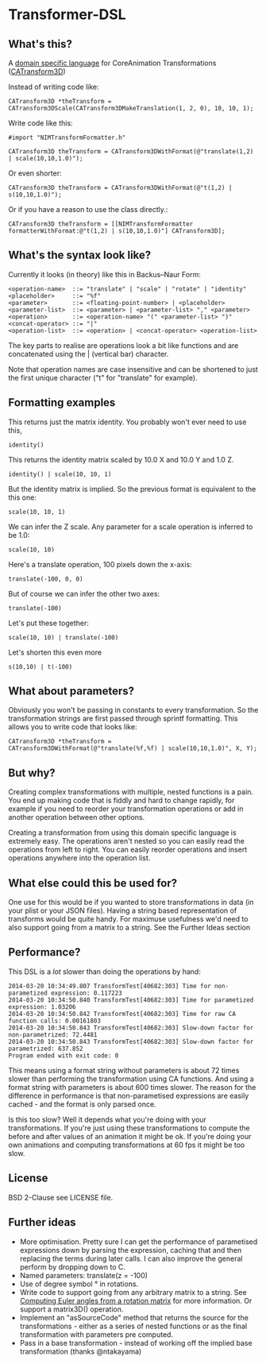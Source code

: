 # Transformer-DSL

## What's this?

A [domain specific language](1) for CoreAnimation Transformations ([CATransform3D](2))

[1]: http://en.wikipedia.org/wiki/Domain_specific_language
[2]: https://developer.apple.com/library/ios/documentation/Cocoa/Reference/CoreAnimation_functions/Reference/reference.html

Instead of writing code like:

    CATransform3D *theTransform = CATransform3DScale(CATransform3DMakeTranslation(1, 2, 0), 10, 10, 1);
    
Write code like this:

    #import "NIMTransformFormatter.h"

    CATransform3D theTransform = CATransform3DWithFormat(@"translate(1,2) | scale(10,10,1.0)");

Or even shorter:

    CATransform3D theTransform = CATransform3DWithFormat(@"t(1,2) | s(10,10,1.0)");

Or if you have a reason to use the class directly.:

    CATransform3D theTransform = [[NIMTransformFormatter formatterWithFormat:@"t(1,2) | s(10,10,1.0)"] CATransform3D];
    
## What's the syntax look like?

Currently it looks (in theory) like this in Backus–Naur Form:

    <operation-name>  ::= "translate" | "scale" | "rotate" | "identity"
    <placeholder>     ::= "%f"
    <parameter>       ::= <floating-point-number> | <placeholder>
    <parameter-list>  ::= <parameter> | <parameter-list> "," <parameter>
    <operation>       ::= <operation-name> "(" <parameter-list> ")"
    <concat-operator> ::= "|"
    <operation-list>  ::= <operation> | <concat-operator> <operation-list>

The key parts to realise are operations look a bit like functions and are concatenated using the | (vertical bar) character.

Note that operation names are case insensitive and can be shortened to just the first unique character ("t" for "translate" for example).

## Formatting examples

This returns just the matrix identity. You probably won't ever need to use this,

    identity()

This returns the identity matrix scaled by 10.0 X and 10.0 Y and 1.0 Z.

    identity() | scale(10, 10, 1)
    
But the identity matrix is implied. So the previous format is equivalent to the this one:

    scale(10, 10, 1)

We can infer the Z scale. Any parameter for a scale operation is inferred to be 1.0:

    scale(10, 10)

Here's a translate operation, 100 pixels down the x-axis:

    translate(-100, 0, 0)

But of course we can infer the other two axes:

    translate(-100)

Let's put these together:

    scale(10, 10) | translate(-100)

Let's shorten this even more

    s(10,10) | t(-100)

## What about parameters?

Obviously you won't be passing in constants to every transformation. So the transformation strings are first passed through sprintf formatting. This allows you to write code that looks like:

    CATransform3D *theTransform = CATransform3DWithFormat(@"translate(%f,%f) | scale(10,10,1.0)", X, Y);

## But why?

Creating complex transformations with multiple, nested functions is a pain. You end up making code that is fiddly and hard to change rapidly, for example if you need to reorder your transformation operations or add in another operation between other options.

Creating a transformation from using this domain specific language is extremely easy. The operations aren't nested so you can easily read the operations from left to right. You can easily reorder operations and insert operations anywhere into the operation list.

## What else could this be used for?

One use for this would be if you wanted to store transformations in data (in your plist or your JSON files). Having a string based representation of transforms would be quite handy. For maximuse usefulness we'd need to also support going from a matrix to a string. See the Further Ideas section

## Performance?

This DSL is a _lot_ slower than doing the operations by hand:

    2014-03-20 10:34:49.807 TransformTest[40682:303] Time for non-parametized expression: 0.117223
    2014-03-20 10:34:50.840 TransformTest[40682:303] Time for parametized expression: 1.03206
    2014-03-20 10:34:50.842 TransformTest[40682:303] Time for raw CA function calls: 0.00161803
    2014-03-20 10:34:50.843 TransformTest[40682:303] Slow-down factor for non-parametrized: 72.4481
    2014-03-20 10:34:50.843 TransformTest[40682:303] Slow-down factor for parametrized: 637.852
    Program ended with exit code: 0

This means using a format string without parameters is about 72 times slower than performing the transformation using CA functions. And using a format string with parameters is about 600 times slower. The reason for the difference in performance is that non-parametised expressions are easily cached - and the format is only parsed once.

Is this too slow? Well it depends what you're doing with your transformations. If you're just using these transformations to compute the before and after values of an animation it might be ok. If you're doing your own animations and computing transformations at 60 fps it might be too slow.

## License

BSD 2-Clause see LICENSE file.

## Further ideas

* More optimisation. Pretty sure I can get the performance of parametised expressions down by parsing the expression, caching that and then replacing the terms during later calls. I can also improve the general perform by dropping down to C.
* Named parameters: translate(z = -100)
* Use of degree symbol ° in rotations.
* Write code to support going from any arbitrary matrix to a string. See [Computing Euler angles from a rotation matrix](http://www.soi.city.ac.uk/~sbbh653/publications/euler.pdf) for more information. Or support a matrix3D() operation.
* Implement an "asSourceCode" method that returns the source for the transformations - either as a series of nested functions or as the final transformation with parameters pre computed.
* Pass in a base transformation - instead of working off the implied base transformation (thanks @ntakayama)